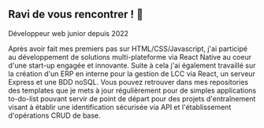 ## Ravi de vous rencontrer ! 👋

Développeur web junior depuis 2022

Après avoir fait mes premiers pas sur HTML/CSS/Javascript, j'ai participé au développement de solutions multi-plateforme via React Native au coeur d'une start-up engagée et innovante. 
Suite à cela j'ai également travaillé sur la création d'un ERP en interne pour la gestion de LCC via React, un serveur Express et une BDD noSQL. 
Vous pouvez retrouver dans mes repositories des templates que je mets à jour régulièrement pour de simples applications to-do-list pouvant servir de point de départ pour des projets d'entraînement visant à établir une identification sécurisée via API et l'établissement d'opérations CRUD de base. 

